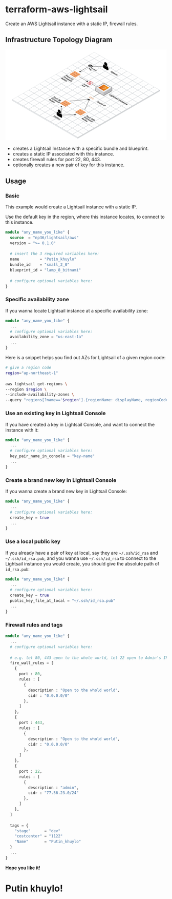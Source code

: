 # terraform-aws-lightsail

Create an AWS Lightsail instance with a static IP, firewall rules.

## Infrastructure Topology Diagram

![The Infrastructure](https://github.com/np36/terraform-aws-lightsail/blob/025a9fbf40672f1c98ae06534221ba0a7d177efa/_docs/np36_lightsail_aws.png?raw=true)
- creates a Lightsail Instance with a specific bundle and blueprint.
- creates a static IP associated with this instance.
- creates firewall rules for port 22, 80, 443.
- optionally creates a new pair of key for this instance.

## Usage

### Basic

This example would create a Lightsail instance with a static IP.

Use the default key in the region, where this instance locates, to connect to this instance.

```terraform
module "any_name_you_like" {
  source  = "np36/lightsail/aws"
  version = ">= 0.1.0"

  # insert the 3 required variables here:
  name         = "Putin_khuylo"
  bundle_id    = "small_2_0"
  blueprint_id = "lamp_8_bitnami"

  # configure optional variables here:
}
```

### Specific availability zone

If you wanna locate Lightsail instance at a specific availability zone:

```terraform
module "any_name_you_like" {
  ...
  # configure optional variables here:
  availability_zone = "us-east-1a"
  ...
}
```

Here is a snippet helps you find out AZs for Lightsail of a given region code:

```bash
# give a region code
region="ap-northeast-1"

aws lightsail get-regions \
--region $region \
--include-availability-zones \
--query "regions[?name=='$region'].{regionName: displayName, regionCode: name, ZAs:availabilityZones[?state=='available'].zoneName }"
```

### Use an existing key in Lightsail Console

If you have created a key in Lightsail Console, and want to connect the instance with it:

```terraform
module "any_name_you_like" {
  ...
  # configure optional variables here:
  key_pair_name_in_console = "key-name"
  ...
}
```

### Create a brand new key in Lightsail Console

If you wanna create a brand new key in Lightsail Console:

```terraform
module "any_name_you_like" {
  ...
  # configure optional variables here:
  create_key = true
  ...
}
```

### Use a local public key

If you already have a pair of key at local, say they are `~/.ssh/id_rsa` and `~/.ssh/id_rsa.pub`, and you wanna use `~/.ssh/id_rsa` to connect to the Lightsail instance you would create, you should give the absolute path of `id_rsa.pub`:

```terraform
module "any_name_you_like" {
  ...
  # configure optional variables here:
  create_key = true
  public_key_file_at_local = "~/.ssh/id_rsa.pub"
  ...
}
```

### Firewall rules and tags

```terraform
module "any_name_you_like" {
  ...
  # configure optional variables here:

  # e.g. let 80, 443 open to the whole world, let 22 open to Admin's IP:
  fire_wall_rules = [
    {
      port : 80,
      rules : [
        {
          description : "Open to the whold world",
          cidr : "0.0.0.0/0"
        },
      ]
    },
    {
      port : 443,
      rules : [
        {
          description : "Open to the whold world",
          cidr : "0.0.0.0/0"
        },
      ]
    },
    {
      port : 22,
      rules : [
        {
          description : "admin",
          cidr : "77.56.23.0/24"
        },
      ]
    },
  ]

  tags = {
    "stage"      = "dev"
    "costcenter" = "1122"
    "Name"       = "Putin_khuylo"
  }
  ...
}
```

**Hope you like it!**

# Putin khuylo!
